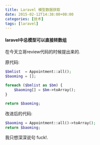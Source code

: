 ```yaml
---
title: Laravel 模型数据获取
date: 2015-02-12T14:38:00+08:00
categories: [技术]
tags: [laravel]
---
```


#### laravel中总模型可以直接转数组

在今天立哥review代码的时候提出来的.

<!--more-->

原代码:
```php
$bmlist  = Appointment::all();
$baoming = [];

foreach ($bmlist as $bm) {
    $baoming[] = $bm->toArray();
}

return $baoming;
```

改进后的代码:

```php
$baoming = Appointment::all()->toArray();
return $baoming;
```

我只想深深说句 fuck!.
